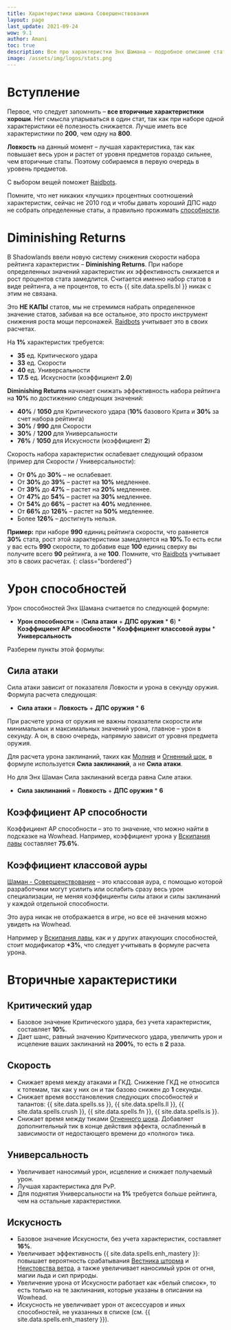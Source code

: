 ```yaml
---
title: Характеристики шамана Совершенствования
layout: page
last_update: 2021-09-24
wow: 9.1
author: Amani
toc: true
description: Все про характеристки Энх Шамана – подробное описание статов, как правильно их собирать и что такое «Diminishing Returns».
image: /assets/img/logos/stats.png
---
```


# Вступление

Первое, что следует запомнить – **все вторичные характеристики хороши**. Нет смысла упарываться в один стат, так как при наборе одной характеристики её полезность снижается. Лучше иметь все характеристики по **200**, чем одну на **800**. 

**Ловкость** на данный момент – лучшая характеристика, так как повышает весь урон и растет от уровня предметов гораздо сильнее, чем вторичные статы. Поэтому собираемся в первую очередь в уровень предметов.

С выбором вещей поможет [Raidbots](https://www.raidbots.com/simbot).

Помните, что нет никаких «лучших» процентных соотношений характеристик, сейчас не 2010 год и чтобы давать хороший ДПС надо не собрать определенные статы, а правильно прожимать [способности](https://stormkeeper.ru/enh/rotation.html).

# Diminishing Returns

В Shadowlands ввели новую систему снижения скорости набора рейтинга характеристик – **Diminishing Returns**. При наборе определенных значений характеристик их эффективность снижается и рост процентов стата замедлится. Считается именно набор статов в виде рейтинга, а не процентов, то есть {{ site.data.spells.bl }} никак с этим не связана.   

Это **НЕ КАПЫ** статов, мы не стремимся набрать определенное значение статов, забивая на все остальное, это просто инструмент снижения роста мощи персонажей. [Raidbots](https://www.raidbots.com/simbot) учитывает это в своих расчетах.  

На **1%** характеристик требуется:

* **35** ед. Критического удара
* **33** ед. Скорости
* **40** ед. Универсальности
* **17.5** ед. Искусности (коэффициент **2.0**)

**Diminishing Returns** начинает снижать эффективность набора рейтинга на **10%** по достижению следующих значений:

* **40%** / **1050** для Критического удара (**10%** базового Крита и **30%** за счет набора рейтинга)
* **30%** / **990** для Скорости
* **30%** / **1200** для Универсальности
* **76%** / **1050** для Искусности (коэффициент **2**)

Скорость набора характеристик ослабевает следующий образом (пример для Скорости / Универсальности):

* От **0%** до **30%** – не ослабевает.
* От **30%** до **39%** – растет на **10%** медленнее.
* От **39%** до **47%** – растет на **20%** медленнее.
* От **47%** до **54%** – растет на **30%** медленнее.
* От **54%** до **66%** – растет на **40%** медленнее.
* От **66%** до **126%** – растет на **50%** медленнее.
* Более **126%** – достигнуть нельзя.

**Пример:** при наборе **990** единиц рейтинга скорости, что равняется **30%** стата, рост этой характеристики замедляется на **10%**.То есть если у вас есть **990** скорости, то добавив еще **100** единиц сверху вы получите всего **90** рейтинга, а не **100**. Помните, что [Raidbots](https://www.raidbots.com/simbot) учитывает это в своих расчетах.
{: class="bordered"}

# Урон способностей

Урон способностей Энх Шамана считается по следующей формуле:

* **Урон способности** = (**Сила атаки** + **ДПС оружия** * **6**) * **Коэффициент AP способности** * **Коэффициент классовой ауры** * **Универсальность**

Разберем пункты этой формулы:

## Сила атаки

Сила атаки зависит от показателя Ловкости и урона в секунду оружия. Формула расчета следующая:

* **Сила атаки** = **Ловкость** + **ДПС оружия** * **6**

При расчете урона от оружия не важны показатели скорости или минимальных и максимальных значений урона, главное – урон в секунду. А он, в свою очередь, напрямую зависит от уровня предмета оружия.

Для расчета урона заклинаний, таких как [Молния](https://ru.wowhead.com/spell=188196) и [Огненный шок](https://ru.wowhead.com/spell=188389), в формуле используется **Сила заклинаний**, а не **Сила атаки**.

Но для Энх Шаман Сила заклинаний всегда равна Силе атаки. 

* **Сила заклинаний** = **Ловкость** + **ДПС оружия** * **6**

## Коэффициент AP способности

Коэффициент AP способности – это то значение, что можно найти в подсказке на Wowhead. Например, коэффициент урона у [Вскипания лавы](https://ru.wowhead.com/spell=60103/) составляет **75.6%**.

## Коэффициент классовой ауры

[Шаман - Совершенствование](https://ru.wowhead.com/spell=137041) – это классовая аура, с помощью которой разработчики могут усилить или ослабить сразу весь урон специализации, не меняя коэффициенты силы атаки и силы заклинаний у каждой отдельной способности.

Это аура никак не отображается в игре, но все её значения можно увидеть на Wowhead.

Например у [Вскипания лавы](https://ru.wowhead.com/spell=60103/), как и у других атакующих способностей, стоит модификатор **+3%**, что следует учитывать в формуле расчета урона.

# Вторичные характеристики

## Критический удар

* Базовое значение Критического удара, без учета характеристик, составляет **10%**.
* Дает шанс, равный значению Критического удара, увеличить урон и исцеление ваших заклинаний на **200%**, то есть в **2** раза.

## Скорость

* Снижает время между атаками и ГКД. Снижение ГКД не относится к тотемам, так как у них он и так базово снижен до **1** секунды.
* Снижает время восстановления следующих способностей и талантов: {{ site.data.spells.ss }}, {{ site.data.spells.ll }}, {{ site.data.spells.crush }}, {{ site.data.spells.fn }}, {{ site.data.spells.is }}.
* Снижает время между тиками [Огненного шока](https://ru.wowhead.com/spell=188389). Добавляет дополнительный тик в конце действия эффекта, ослабленный в зависимости от недостающего времени до «полного» тика.

## Универсальность

* Увеличивает наносимый урон, исцеление и снижает получаемый урон.
* Лучшая характеристика для PvP.
* Для поднятия Универсальности на **1%** требуется больше рейтинга, чем на остальные характеристики.

## Искусность

* Базовое значение Искусности, без учета характеристик, составляет **16%**.
* Увеличивает эффективность {{ site.data.spells.enh_mastery }}: повышает вероятность срабатывания [Вестника шторма](https://ru.wowhead.com/spell=319930/) и [Неистовства ветра](https://ru.wowhead.com/spell=33757), а также увеличивает наносимый урон от огня, магии льда и сил природы.
* Увеличение урона от Искусности работает как «белый список», то есть только на те заклинания, которые указаны в описании на Wowhead.
* Искусность не увеличивает урон от аксессуаров и иных способностей, не указанных в списке (см. {{ site.data.spells.enh_mastery }}).
